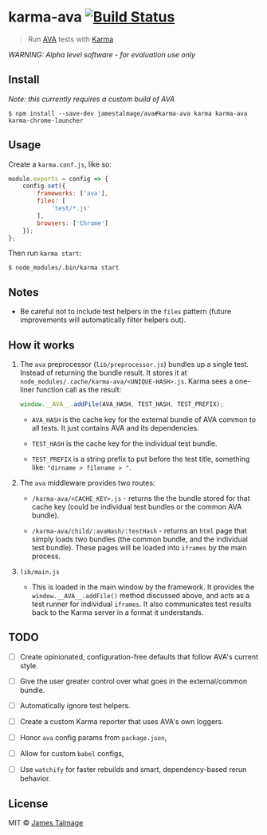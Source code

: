 # karma-ava [![Build Status](https://travis-ci.org/avajs/karma-ava.svg?branch=master)](https://travis-ci.org/avajs/karma-ava)

> Run [AVA](https://ava.li) tests with [Karma](https://karma-runner.github.io)

*WARNING: Alpha level software - for evaluation use only*


## Install

*Note: this currently requires a custom build of AVA*

```
$ npm install --save-dev jamestalmage/ava#karma-ava karma karma-ava karma-chrome-launcher
```


## Usage

Create a `karma.conf.js`, like so:

```js
module.exports = config => {
	config.set({
		frameworks: ['ava'],
		files: [
			'test/*.js'
		],
		browsers: ['Chrome']
	});
};
```

Then run `karma start`:

```
$ node_modules/.bin/karma start
```


## Notes

- Be careful not to include test helpers in the `files` pattern (future improvements will automatically filter helpers out).


## How it works

1. The `ava` preprocessor (`lib/preprocessor.js`) bundles up a single test. Instead of returning the bundle result. It stores it at `node_modules/.cache/karma-ava/<UNIQUE-HASH>.js`. Karma sees a one-liner function call as the result:

	```js
	window.__AVA__.addFile(AVA_HASH, TEST_HASH, TEST_PREFIX);
	```

	- `AVA_HASH` is the cache key for the external bundle of AVA common to all tests. It just contains AVA and its dependencies.

	- `TEST_HASH` is the cache key for the individual test bundle.

	- `TEST_PREFIX` is a string prefix to put before the test title, something like: `"dirname > filename > "`.

2. The `ava` middleware provides two routes:

	- `/karma-ava/<CACHE_KEY>.js` - returns the the bundle stored for that cache key (could be individual test bundles or the common AVA bundle).

	- `/karma-ava/child/:avaHash/:testHash` - returns an `html` page that simply loads two bundles (the common bundle, and the individual test bundle). These pages will be loaded into `iframes` by the main process.

3. `lib/main.js`

	- This is loaded in the main window by the framework. It provides the `window.__AVA__.addFile()` method discussed above, and acts as a test runner for individual `iframes`. It also communicates test results back to the Karma server in a format it understands.


## TODO

- [ ] Create opinionated, configuration-free defaults that follow AVA's current style.
- [ ] Give the user greater control over what goes in the external/common bundle.
- [ ] Automatically ignore test helpers.
- [ ] Create a custom Karma reporter that uses AVA's own loggers.
- [ ] Honor `ava` config params from `package.json`,
- [ ] Allow for custom `babel` configs,
- [ ] Use `watchify` for faster rebuilds and smart, dependency-based rerun behavior.


## License

MIT © [James Talmage](https://github.com/jamestalmage)
